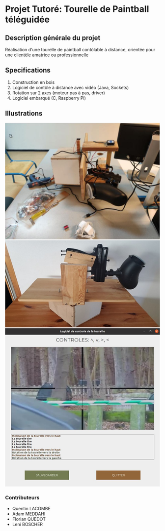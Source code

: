 # Projet Tutoré: Tourelle de Paintball téléguidée

## Description générale du projet

Réalisation d'une tourelle de paintball contôlable à distance, orientée pour une clientèle amatrice ou professionnelle

## Specifications

1. Construction en bois
2. Logiciel de contôle à distance avec vidéo (Java, Sockets)
3. Rotation sur 2 axes (moteur pas à pas, driver)
4. Logiciel embarqué (C, Raspberry Pi)


## Illustrations

![Construction de la tourelle](https://github.com/1tneuq/1tneuq.github.io/blob/main/img/Tourelle_construction.JPG)
![Tourelle finie](https://github.com/1tneuq/1tneuq.github.io/blob/main/img/tourelle.jpg)
![Logiciel de contrôle](https://github.com/1tneuq/1tneuq.github.io/blob/main/img/Tourelle_main.JPG)


### Contributeurs

- Quentin LACOMBE
- Adam MEDDAHI
- Florian QUEDOT
- Leni BOSCHER
